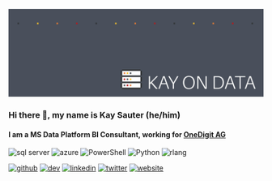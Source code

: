 ![I am a MS Data Platform BI Consultant](https://github.com/kaysauter/kaysauter/blob/main/KayOnData-github.jpg)

### Hi there 👋, my name is Kay Sauter (he/him)
#### I am a MS Data Platform BI Consultant, working for [OneDigit AG](https://www.onedigit.ch/)



  

<img src='https://cdn.jsdelivr.net/npm/simple-icons@3.0.1/icons/microsoftsqlserver.svg' alt='sql server' height='40'>  <img src='https://cdn.jsdelivr.net/npm/simple-icons@3.0.1/icons/microsoftazure.svg' alt='azure' height='40'>  <img src='https://cdn.jsdelivr.net/npm/simple-icons@3.0.1/icons/powershell.svg' alt='PowerShell' height='40'>  <img src='https://cdn.jsdelivr.net/npm/simple-icons@3.0.1/icons/python.svg' alt='Python' height='40'>  <img src='https://cdn.jsdelivr.net/npm/simple-icons@3.0.1/icons/r.svg' alt='rlang' height='40'>

[<img src='https://cdn.jsdelivr.net/npm/simple-icons@3.0.1/icons/github.svg' alt='github' height='40'>](https://github.com/kaysauter)  [<img src='https://cdn.jsdelivr.net/npm/simple-icons@3.0.1/icons/dev-dot-to.svg' alt='dev' height='40'>](https://dev.to/kaysauter)  [<img src='https://cdn.jsdelivr.net/npm/simple-icons@3.0.1/icons/linkedin.svg' alt='linkedin' height='40'>](https://www.linkedin.com/in/kaysauter/)  [<img src='https://cdn.jsdelivr.net/npm/simple-icons@3.0.1/icons/twitter.svg' alt='twitter' height='40'>](https://twitter.com/kaysauter)  [<img src='https://cdn.jsdelivr.net/npm/simple-icons@3.0.1/icons/icloud.svg' alt='website' height='40'>](https://kayondata.com)
